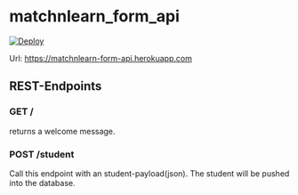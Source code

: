 # matchnlearn_form_api

[![Deploy](https://github.com/mono424/matchnlearn_form_api/actions/workflows/deploy.yml/badge.svg?branch=main)](https://github.com/mono424/matchnlearn_form_api/actions/workflows/deploy.yml)

Url: https://matchnlearn-form-api.herokuapp.com

## REST-Endpoints

### GET /
returns a welcome message.

### POST /student
Call this endpoint with an student-payload(json). The student will be pushed into the database.